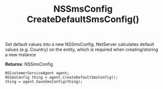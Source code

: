 ﻿---
uid: crmscript_ref_NSCustomerServiceAgent_CreateDefaultSmsConfig
title: NSSmsConfig CreateDefaultSmsConfig()
intellisense: NSCustomerServiceAgent.CreateDefaultSmsConfig
keywords: NSCustomerServiceAgent, CreateDefaultSmsConfig
so.topic: reference
---
	  
Set default values into a new NSSmsConfig.
NetServer calculates default values (e.g. Country) on the entity, which is required when creating/storing a new instance
	  
**Returns:** NSSmsConfig

```crmscript
NSCustomerServiceAgent agent;
NSSmsConfig thing = agent.CreateDefaultSmsConfig();
thing = agent.SaveSmsConfig(thing);
```

